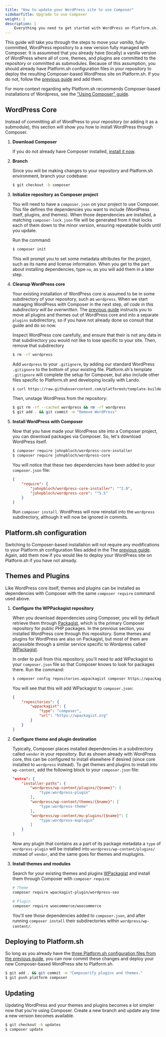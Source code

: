 ```yaml
---
title: "How to update your WordPress site to use Composer"
sidebarTitle: Upgrade to use Composer
weight: 1
description: |
    Everything you need to get started with WordPress on Platform.sh. 
---
```


This guide will take you through the steps to move your *vanilla*, fully-committed, WordPress repository to a new version fully managed with Composer. It is assummed that you already have (locally) a vanilla version of WordPress where all of core, themes, and plugins are committed to the repository or committed as submodules. Because of this assumption, you should already have Platform.sh configuration files in your repository to deploy the resulting Composer-based WordPress site on Platform.sh. If you do not, follow the [previous guide](/guides/wordpress/composer/vanilla.md) and add them. 

For more context regarding why Platform.sh recommends Composer-based installations of Wordpress, see the ["Using Composer" guide](/guides/wordpress/composer/_index.md).

## WordPress Core

Instead of committing all of WordPress to your repository (or adding it as a submodule), this section will show you how to install WordPress through Composer. 

1. **Download Composer** 

    If you do not already have Composer installed, [install it now](https://getcomposer.org/download/).

2. **Branch** 
    
    Since you will be making changes to your repository and Platform.sh environment, branch your codebase:

    ```bash
    $ git checkout -b composer
    ```
3. **Initialize repository as Composer project**

    You will need to have a `composer.json` on your project to use Composer. This file defines the dependencies you want to include (WordPress itself, plugins, and themes). When those dependencies are installed, a matching `composer-lock.json` file will be generated from it that locks each of them down to the minor version, ensuring repeatable builds until you update.
    
    Run the command:

    ```bash
    $ composer init
    ```

    This will prompt you to set some metadata attributes for the project, such as its name and license information. When you get to the part about installing dependencies, type `no`, as you will add them in a later step.

4. **Cleanup WordPress core**

    Your existing installation of WordPress core is assumed to be in some subdirectory of your repository, such as `wordpress`. When we start managing WordPress with Composer in the next step, *all code in this subdirectory will be overwritten*. The [previous guide](/guides/wordpress/composer/vanilla.md) instructs you to move all plugins and themes out of WordPress core and into a separate `plugins` subdirectory, so if you have not already done so consult that guide and do so now. 

    Inspect WordPress core carefully, and ensure that their is not any data in that subdirectory you would not like to lose specific to your site. Then, remove that subdirectory 

    ```bash
    $ rm -rf wordpress
    ```

    Add `wordpress` to your `.gitignore`, by adding our standard WordPress `.gitignore` to the bottom of your existing file. Platform.sh's template `.gitignore` will complete the setup for Composer, but also include other files specific to Platform.sh and developing locally with  Lando. 

    ```bash
    $ curl https://raw.githubusercontent.com/platformsh/template-builder/master/templates/wordpress-composer/files/.gitignore >> .gitignore
    ```
    
    Then, unstage WordPress from the repository:

    ```bash
    $ git rm -rf --cached wordpress && rm -rf wordpress
    $ git add . && git commit -m "Remove WordPress"
    ```

4. **Install WordPress with Composer**

    Now that you have made your WordPress site into a Composer project, you can download packages via Composer. So, let's download WordPress itself. 

    ```bash
    $ composer require johnpbloch/wordpress-core-installer
    $ composer require johnpbloch/wordpress-core
    ```

    You will notice that these two dependencies have been added to your `composer.json` file:

    ```json
    {
        "require": {
            "johnpbloch/wordpress-core-installer": "^2.0",
            "johnpbloch/wordpress-core": "^5.5"
        }
    }
    ```

    Run `composer install`. WordPress will now reinstall into the `wordpress` subdirectory, although it will now be ignored in commits.

## Platform.sh configuration

Switching to Composer-based installation will not require any modifications to your Platform.sh configuration files added in the The [previous guide](/guides/wordpress/composer/vanilla.md). Again, add them now if you would like to deploy your WordPress site on Platform.sh if you have not already.

## Themes and Plugins

Like WordPress core itself, themes and plugins can be installed as dependencies with Composer with the same `composer require` command used above. 

1. **Configure the WPPackagist repository**

    When you download dependencies using Composer, you will by default retrieve them through [Packagist](https://packagist.org), which is the primary Composer repository for public PHP packages. In the previous section, you installed WordPress core through this repository. Some themes and plugins for WordPress are also on Packagist, but most of them are accessible through a similar service specific to Wordpress called [WPackagist](https://wpackagist). 

    In order to pull from this repository, you'll need to add WPackagist to your `composer.json` file so that Composer knows to look for packages there. Run the command: 

    ```bash
    $ composer config repositories.wppackagist composer https://wpackagist.org
    ```

    You will see that this will add WPackagist to `composer.json`:

    ```json
    {
        "repositories": {
            "wppackagist": {
                "type": "composer",
                "url": "https://wpackagist.org"
            }
        }
    }
    ```

2. **Configure theme and plugin destination**

    Typically, Composer places installed dependencies in a subdirectory called `vendor` in your repository. But as shown already with WordPress core, this can be configured to install elsewhere if desired (since core installed to `wordpress` instead). To get themes and plugins to install into `wp-content`, add the following block to your `composer.json` file:

    ```json
    "extra": {
        "installer-paths": {
            "wordpress/wp-content/plugins/{$name}": [
                "type:wordpress-plugin"
            ],
            "wordpress/wp-content/themes/{$name}": [
                "type:wordpress-theme"
            ],
            "wordpress/wp-content/mu-plugins/{$name}": [
                "type:wordpress-muplugin"
            ]
        }
    }
    ```

    Now any plugin that contains as a part of its package metadata a `type` of `wordpress-plugin` will be installed into `wordpress/wp-content/plugins/` instead of `vendor`, and the same goes for themes and muplugins. 

3. **Install themes and modules**

    Search for your existing themes and plugins [WPackagist](https://wpackagist) and install them through Composer with `composer require`:

    ```bash
    # Theme
    composer require wpackagist-plugin/wordpress-seo

    # Plugin
    composer require woocommerce/woocommerce
    ```

    You'll see those dependencies added to `composer.json`, and after running `composer install` their subdirectories within `wordpress/wp-content/`.

## Deploying to Platform.sh

So long as you already have the [three Platform.sh configuration files from the previous guide](/guides/wordpress/composer/vanilla.md), you can now commit these changes and deploy your new Composer-based WordPress site to Platform.sh.

```bash
$ git add . && git commit -m "Composerify plugins and themes."
$ git push platform composer
```

## Updating

Updating WordPress and your themes and plugins becomes a lot simpler now that you're using Composer. Create a new branch and update any time a new version becomes available.

```bash
$ git checkout -b updates
$ composer update
```
